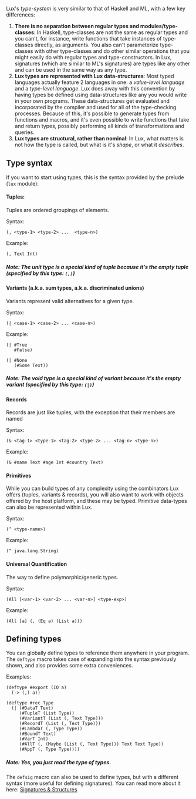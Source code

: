 Lux's _type-system_ is very similar to that of Haskell and ML, with a few key differences:

1. **There is no separation between regular types and modules/type-classes**: In Haskell, type-classes are not the same as regular types and you can't, for instance, write functions that take instances of type-classes directly, as arguments. You also can't parameterize type-classes with other type-classes and do other similar operations that you might easily do with regular types and type-constructors. In Lux, signatures (which are similar to ML's signatures) are types like any other and can be used in the same way as any type.
2. **Lux types are represented with Lux data-structures**: Most typed languages actually feature 2 languages in one: a _value-level language_ and a _type-level language_. Lux does away with this convention by having types be defined using data-structures like any you would write in your own programs. These data-structures get evaluated and incorporated by the compiler and used for all of the type-checking processes. Because of this, it's possible to generate types from functions and macros, and it's even possible to write functions that take and return types, possibly performing all kinds of transformations and queries.
3. **Lux types are structural, rather than nominal**: In Lux, what matters is not how the type is called, but what is it's _shape_, or what it _describes_.

## Type syntax

If you want to start using types, this is the syntax provided by the prelude (`lux` module):

#### Tuples:
Tuples are ordered groupings of elements.

Syntax:

	(, <type-1> <type-2> ...  <type-n>)
Example:

	(, Text Int)

##### Note: The _unit_ type is a special kind of tuple because it's the _empty tuple_ (specified by this type: `(,)`)

#### Variants (a.k.a. sum types, a.k.a. discriminated unions)
Variants represent valid alternatives for a given type.

Syntax:

	(| <case-1> <case-2> ... <case-n>)

Example:

	(| #True
	   #False)

	(| #None
	   (#Some Text))

##### Note: The _void_ type is a special kind of variant because it's the _empty variant_ (specified by this type: `(|)`)

#### Records
Records are just like tuples, with the exception that their members are named

Syntax:

	(& <tag-1> <type-1> <tag-2> <type-2> ... <tag-n> <type-n>)

Example:

	(& #name Text #age Int #country Text)

#### Primitives
While you can build types of any complexity using the combinators Lux offers (tuples, variants & records), you will also want to work with objects offered by the host platform, and these may be typed.
Primitive data-types can also be represented within Lux.

Syntax:

	(^ <type-name>)

Example:

	(^ java.lang.String)

#### Universal Quantification
The way to define polymorphic/generic types.

Syntax:

	(All [<var-1> <var-2> ... <var-n>] <type-exp>)

Example:

	(All [a] (, (Eq a) (List a)))

## Defining types

You can globally define types to reference them anywhere in your program. The `deftype` macro takes case of expanding into the syntax previously shown, and also provides some extra conveniences.

Examples:

	(deftype #export (IO a)
	  (-> (,) a))

	(deftype #rec Type
	  (| (#DataT Text)
	     (#TupleT (List Type))
	     (#VariantT (List (, Text Type)))
	     (#RecordT (List (, Text Type)))
	     (#LambdaT (, Type Type))
	     (#BoundT Text)
	     (#VarT Int)
	     (#AllT (, (Maybe (List (, Text Type))) Text Text Type))
	     (#AppT (, Type Type))))

##### Note: Yes, you just read the _type_ of types.

The `defsig` macro can also be used to define types, but with a different syntax (more useful for defining signatures). You can read more about it here: [Signatures & Structures](https://github.com/LuxLang/lux/wiki/Signatures-&-Structures)